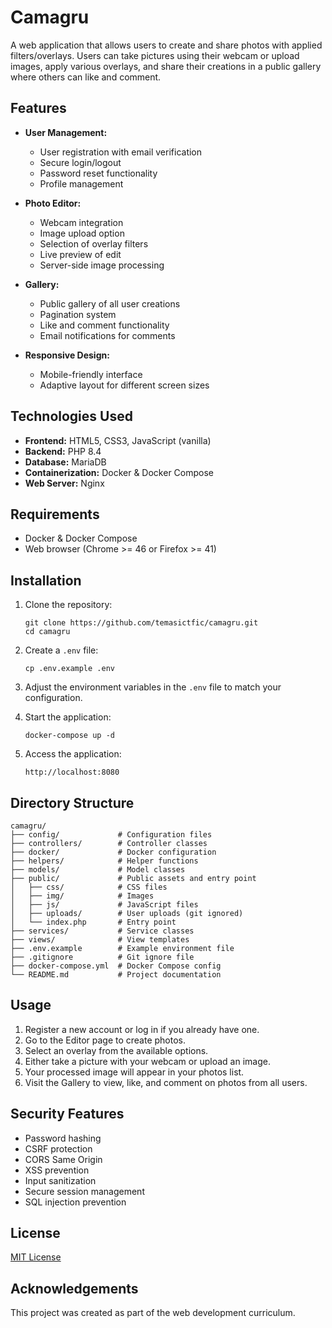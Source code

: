 # Camagru

A web application that allows users to create and share photos with applied filters/overlays. Users can take pictures using their webcam or upload images, apply various overlays, and share their creations in a public gallery where others can like and comment.

## Features

- **User Management:**
  - User registration with email verification
  - Secure login/logout
  - Password reset functionality
  - Profile management

- **Photo Editor:**
  - Webcam integration
  - Image upload option
  - Selection of overlay filters
  - Live preview of edit
  - Server-side image processing

- **Gallery:**
  - Public gallery of all user creations
  - Pagination system
  - Like and comment functionality
  - Email notifications for comments

- **Responsive Design:**
  - Mobile-friendly interface
  - Adaptive layout for different screen sizes

## Technologies Used

- **Frontend:** HTML5, CSS3, JavaScript (vanilla)
- **Backend:** PHP 8.4
- **Database:** MariaDB
- **Containerization:** Docker & Docker Compose
- **Web Server:** Nginx

## Requirements

- Docker & Docker Compose
- Web browser (Chrome >= 46 or Firefox >= 41)

## Installation

1. Clone the repository:
   ```
   git clone https://github.com/temasictfic/camagru.git
   cd camagru
   ```

2. Create a `.env` file:
   ```
   cp .env.example .env
   ```

3. Adjust the environment variables in the `.env` file to match your configuration.

4. Start the application:
   ```
   docker-compose up -d
   ```

5. Access the application:
   ```
   http://localhost:8080
   ```

## Directory Structure

```
camagru/
├── config/             # Configuration files
├── controllers/        # Controller classes
├── docker/             # Docker configuration
├── helpers/            # Helper functions
├── models/             # Model classes
├── public/             # Public assets and entry point
│   ├── css/            # CSS files
│   ├── img/            # Images
│   ├── js/             # JavaScript files
│   ├── uploads/        # User uploads (git ignored)
│   └── index.php       # Entry point
├── services/           # Service classes
├── views/              # View templates
├── .env.example        # Example environment file
├── .gitignore          # Git ignore file
├── docker-compose.yml  # Docker Compose config
└── README.md           # Project documentation
```

## Usage

1. Register a new account or log in if you already have one.
2. Go to the Editor page to create photos.
3. Select an overlay from the available options.
4. Either take a picture with your webcam or upload an image.
5. Your processed image will appear in your photos list.
6. Visit the Gallery to view, like, and comment on photos from all users.

## Security Features

- Password hashing
- CSRF protection
- CORS Same Origin
- XSS prevention
- Input sanitization
- Secure session management
- SQL injection prevention

## License

[MIT License](LICENSE)

## Acknowledgements

This project was created as part of the web development curriculum.